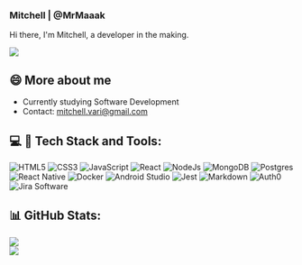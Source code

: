 ### Mitchell | @MrMaaak
Hi there, I'm Mitchell, a developer in the making.

[<img src="https://img.shields.io/badge/linkedin%20-%230077B5.svg?&style=for-the-badge&logo=linkedin&logoColor=white"/>](https://www.linkedin.com/in/mitchell-vari/)

## 😄 More about me
- Currently studying Software Development
- Contact: mitchell.vari@gmail.com

## 💻 :hammer: Tech Stack and Tools:
![HTML5](https://img.shields.io/badge/html5-%23E34F26.svg?style=for-the-badge&logo=html5&logoColor=white) ![CSS3](https://img.shields.io/badge/css3-blue.svg?style=for-the-badge&logo=css3&logoColor=white) ![JavaScript](https://img.shields.io/badge/javascript-%23323330.svg?style=for-the-badge&logo=javascript&logoColor=%23F7DF1E) ![React](https://img.shields.io/badge/react-%2320232a.svg?style=for-the-badge&logo=react&logoColor=%2361DAFB) ![NodeJs](https://img.shields.io/badge/node.js%20-%2343853D.svg?&style=for-the-badge&logo=node.js&logoColor=white) ![MongoDB](https://img.shields.io/badge/MongoDB-%234ea94b.svg?style=for-the-badge&logo=mongodb&logoColor=white) ![Postgres](https://img.shields.io/badge/postgres-%23316192.svg?style=for-the-badge&logo=postgresql&logoColor=white) ![React Native](https://img.shields.io/badge/react_native%20-%2320232a.svg?&style=for-the-badge&logo=react&logoColor=%2361DAFB) ![Docker](https://img.shields.io/badge/docker%20-%230db7ed.svg?&style=for-the-badge&logo=docker&logoColor=white) ![Android Studio](https://img.shields.io/badge/-Android%20Studio-3DDC84?logo=androidstudio&logoColor=white&style=for-the-badge) ![Jest](https://img.shields.io/badge/-Jest-C21325?logo=Jest&logoColor=white&style=for-the-badge) ![Markdown](https://img.shields.io/badge/markdown-%23000000.svg?style=for-the-badge&logo=markdown&logoColor=white) ![Auth0](https://img.shields.io/badge/-Auth0-EB5424?logo=Auth0&logoColor=white&style=for-the-badge) ![Jira Software](https://img.shields.io/badge/-Jira%20Software-0052CC?logo=jirasoftware&logoColor=white&style=for-the-badge)

## 📊 GitHub Stats:
![](https://github-readme-streak-stats.herokuapp.com/?user=MrMaaak&theme=dark&hide_border=false)<br/>
![](https://github-readme-stats.vercel.app/api/top-langs/?username=MrMaaak&theme=dark&hide_border=false&include_all_commits=false&count_private=false&layout=compact)



